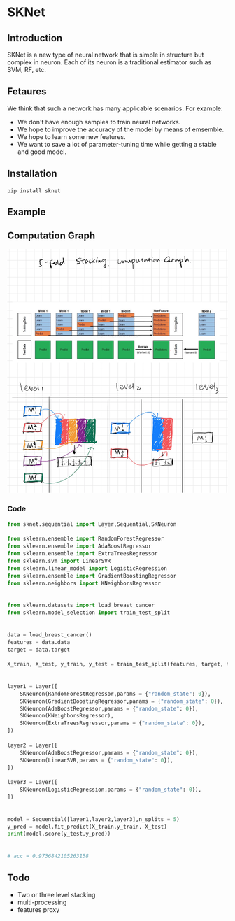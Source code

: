 # SKNet

## Introduction
SKNet is a new type of neural network that is simple in structure but complex in neuron. Each of its neuron is a traditional estimator such as SVM, RF, etc.  

## Fetaures 
We think that such a network has many applicable scenarios. For example: 
- We don't have enough samples to train neural networks. 
- We hope to improve the accuracy of the model by means of emsemble. 
- We hope to learn some new features. 
- We want to save a lot of parameter-tuning time while getting a stable and good model.


## Installation

```python3
pip install sknet
```


## Example

## Computation Graph

![](./computation_graph.png)

### Code

```python
from sknet.sequential import Layer,Sequential,SKNeuron

from sklearn.ensemble import RandomForestRegressor
from sklearn.ensemble import AdaBoostRegressor
from sklearn.ensemble import ExtraTreesRegressor
from sklearn.svm import LinearSVR
from sklearn.linear_model import LogisticRegression
from sklearn.ensemble import GradientBoostingRegressor
from sklearn.neighbors import KNeighborsRegressor


from sklearn.datasets import load_breast_cancer
from sklearn.model_selection import train_test_split


data = load_breast_cancer()
features = data.data
target = data.target

X_train, X_test, y_train, y_test = train_test_split(features, target, test_size=0.2, random_state=42)


layer1 = Layer([
    SKNeuron(RandomForestRegressor,params = {"random_state": 0}),
    SKNeuron(GradientBoostingRegressor,params = {"random_state": 0}),
    SKNeuron(AdaBoostRegressor,params = {"random_state": 0}),
    SKNeuron(KNeighborsRegressor),
    SKNeuron(ExtraTreesRegressor,params = {"random_state": 0}),
])

layer2 = Layer([
    SKNeuron(AdaBoostRegressor,params = {"random_state": 0}),
    SKNeuron(LinearSVR,params = {"random_state": 0}),
])

layer3 = Layer([
    SKNeuron(LogisticRegression,params = {"random_state": 0}),
])


model = Sequential([layer1,layer2,layer3],n_splits = 5)
y_pred = model.fit_predict(X_train,y_train, X_test)
print(model.score(y_test,y_pred))


# acc = 0.9736842105263158
```

## Todo
- Two or three level stacking
- multi-processing
- features proxy



